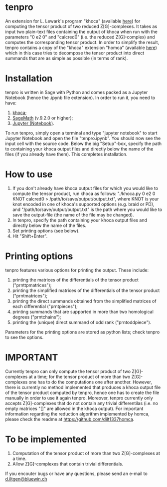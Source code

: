 # tenpro

An extension for L. Lewark's program "khoca" (available [here](https://github.com/LLewark/khoca)) for computing the tensor product of two reduced Z[G]-complexes. It takes as input two plain-text files containing the output of khoca when run with the parameters "0 e2 0" and "calcred0" (i.e. the reduced Z[G]-complex) and computes the corresponding tensor product. In order to simplify the result, tenpro contains a copy of the "khoca" extension "homca" (available [here](https://github.com/dilt1337homca)) which in this case tries to decompose the tensor product into direct summands that are as simple as possible (in terms of rank).

# Installation

tenpro is written in Sage with Python and comes packed as a Jupyter Notebook (hence the .ipynb file extension). In order to run it, you need to have:

1. [khoca](https://github.com/LLewark/khoca);
2. [SageMath](https://www.sagemath.org/) (v.9.2.0 or higher);
3. [Jupyter (Notebook)](https://jupyter.org/install).

To run tenpro, simply open a terminal and type "jupyter notebook" to start Jupyter Notebook and open the file "tenpro.ipynb". You should now see the input cell with the source code. Below the big "Setup"-box, specify the path to containing your khoca output files and directly below the name of the files (if you already have them). This completes installation.

# How to use

1. If you don't already have khoca output files for which you would like to compute the tensor product, run khoca as follows: "./khoca.py 0 e2 0 KNOT calcred0 > /path/to/save/output/output.txt", where KNOT is your knot encoded in one of khoca's supported options (e.g. braid or PD), and "/path/to/save/output/output.txt" is the path where you would like to save the output-file (the name of the file may be changed).
2. In tenpro, specify the path containing your khoca output files and directly below the name of the files.
3. Set printing options (see below).
4. Hit "Shift+Enter".

# Printing options

tenpro features various options for printing the output. These include:

1. printing the matrices of the differentials of the tensor product ("prnttpmatrices");
2. printing the simplified matrices of the differentials of the tensor product ("prntmatrices");
3. printing the direct summands obtained from the simplified matrices of each differential ("prntpieces");
4. printing summands that are supported in more than two homological degrees ("prntchains");
5. printing the (unique) direct summand of odd rank ("prntoddpiece").

Parameters for the printing options are stored as python lists; check tenpro to see the options.

# IMPORTANT

Currently tenpro can only compute the tensor product of two Z[G]-complexes at a time; for the tensor product of more than two Z[G]-complexes one has to do the computations one after another. However, there is currently no method implemented that produces a khoca output file of the tensor product computed by tenpro, hence one has to create the file manually in order to use it again tenpro. Moreover, tenpro currently only accepts Z[G]-complexes that do not contain any trivial differentilas (i.e. no empty matrices "[]" are allowed in the khoca output). For important information regarding the reduction algorithm implemented by homca, please check the readme at https://github.com/dilt1337homca.

# To be implemented

1. Computation of the tensor product of more than two Z[G]-complexes at a time.
2. Allow Z[G]-complexes that contain trivial differentials.

If you encouter bugs or have any questions, please send an e-mail to d.iltgen@bluewin.ch
